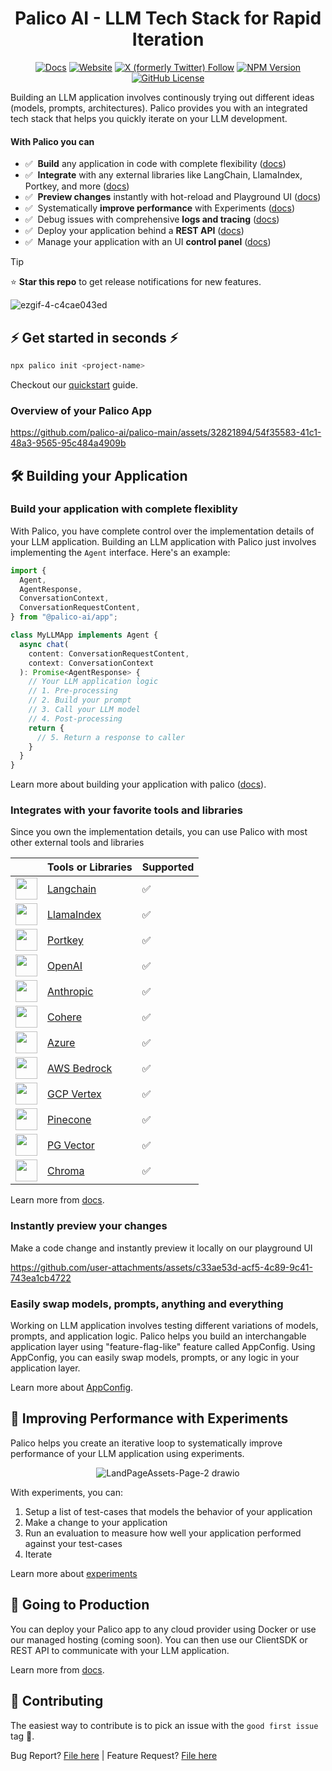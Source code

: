 <div align="center">

# Palico AI - LLM Tech Stack for Rapid Iteration
[![Docs](https://img.shields.io/badge/docs-palico?style=flat&label=palico)](https://docs.palico.ai/)
[![Website](https://img.shields.io/badge/website-palico?style=flat&label=palico)](https://www.palico.ai/)
[![X (formerly Twitter) Follow](https://img.shields.io/twitter/follow/PalicoAI)](https://x.com/PalicoAI)
[![NPM Version](https://img.shields.io/npm/v/@palico-ai/app)](https://www.npmjs.com/package/@palico-ai/app)
[![GitHub License](https://img.shields.io/github/license/palico-ai/palico-ai)](https://github.com/palico-ai/palico-ai/blob/main/LICENSE)
<br>
</div

Building an LLM application involves continously trying out different ideas (models, prompts, architectures). Palico provides you with an integrated tech stack that helps you quickly iterate on your LLM development.

#### With Palico you can

- ✅&nbsp; **Build** any application in code with complete flexibility ([docs](https://docs.palico.ai/guides/build))
- ✅&nbsp; **Integrate** with any external libraries like LangChain, LlamaIndex, Portkey, and more ([docs](https://docs.palico.ai/integrations/langchain)) <br>
- ✅&nbsp; **Preview changes** instantly with hot-reload and Playground UI ([docs](https://docs.palico.ai/guides/preview_changes)) <br>
- ✅&nbsp; Systematically **improve performance** with Experiments ([docs](https://docs.palico.ai/guides/experiments)) <br>
- ✅&nbsp; Debug issues with comprehensive **logs and tracing** ([docs](https://docs.palico.ai/guides/telemetry)) <br>
- ✅&nbsp; Deploy your application behind a **REST API** ([docs](https://docs.palico.ai/guides/client_sdk)) <br>
- ✅&nbsp; Manage your application with an UI **control panel** ([docs](https://docs.palico.ai/components#palico-studio)) <br>


> [!TIP]
>  ⭐️ **Star this repo** to get release notifications for new features.
>
> ![ezgif-4-c4cae043ed](https://github.com/user-attachments/assets/1e9cecd1-d459-4f47-96e4-ffd34a9aed15)


## ⚡ Get started in seconds ⚡
```bash
npx palico init <project-name>
```

Checkout our [quickstart](https://docs.palico.ai/) guide.

### Overview of your Palico App

https://github.com/palico-ai/palico-main/assets/32821894/54f35583-41c1-48a3-9565-95c484a4909b

## 🛠️ Building your Application

### Build your application with complete flexiblity
With Palico, you have complete control over the implementation details of your LLM application. Building an LLM application with Palico just involves implementing the `Agent` interface. Here's an example:
```typescript
import {
  Agent,
  AgentResponse,
  ConversationContext,
  ConversationRequestContent,
} from "@palico-ai/app";

class MyLLMApp implements Agent {
  async chat(
    content: ConversationRequestContent,
    context: ConversationContext
  ): Promise<AgentResponse> {
    // Your LLM application logic
    // 1. Pre-processing
    // 2. Build your prompt
    // 3. Call your LLM model
    // 4. Post-processing
    return {
      // 5. Return a response to caller
    }
  }
}
```
Learn more about building your application with palico ([docs](https://docs.palico.ai/guides/build)).

### Integrates with your favorite tools and libraries

Since you own the implementation details, you can use Palico with most other external tools and libraries

|                                                                  | Tools or Libraries                                                            | Supported |
| ---------------------------------------------------------------- | ----------------------------------------------------------------------------- | --------- |
| <img src="apps/website/public/logos/langchain.png" width=35 />   | [Langchain](https://docs.palico.ai/integrations/langchain)                    | ✅         |
| <img src="apps/website/public/logos/llamaindex.png" width=35 />  | [LlamaIndex](https://docs.palico.ai/integrations/llamaindex)                  | ✅         |
| <img src="apps/website/public/logos/portkey.png" width=35 />     | [Portkey](https://docs.palico.ai/integrations/llm_providers#portkey)          | ✅         |
| <img src="apps/website/public/logos/openai.svg" width=35 />      | [OpenAI](https://docs.palico.ai/integrations/llm_providers#open-ai)           | ✅         |
| <img src="apps/website/public/logos/anthropic.png" width=35 />   | [Anthropic](https://docs.palico.ai/integrations/llm_providers#anthropic)      | ✅         |
| <img src="apps/website/public/logos/cohere.png" width=35 />      | [Cohere](https://docs.palico.ai/integrations/llm_providers)                   | ✅         |
| <img src="apps/website/public/logos/azure.png" width=35 />       | [Azure](https://docs.palico.ai/integrations/llm_providers)                    | ✅         |
| <img src="apps/website/public/logos/bedrock.png" width=35 />     | [AWS Bedrock](https://docs.palico.ai/integrations/llm_providers#aws-bedrock)  | ✅         |
| <img src="apps/website/public/logos/google_cloud.png" width=35 />| [GCP Vertex](https://docs.palico.ai/integrations/llm_providers#gcp-vertex-ai) | ✅         |
| <img src="apps/website/public/logos/pinecone.png" width=35 />    | [Pinecone](https://docs.palico.ai/integrations/vector_db)                     | ✅         |
| <img src="apps/website/public/logos/postgres.png" width=35 />    | [PG Vector](https://docs.palico.ai/integrations/vector_db)                    | ✅         |
| <img src="apps/website/public/logos/chroma.png" width=35 />      | [Chroma](https://docs.palico.ai/integrations/vector_db)                       | ✅         |

Learn more from [docs](https://docs.palico.ai/guides/build).


### Instantly preview your changes
Make a code change and instantly preview it locally on our playground UI

https://github.com/user-attachments/assets/c33ae53d-acf5-4c89-9c41-743ea1cb4722


### Easily swap models, prompts, anything and everything
Working on LLM application involves testing different variations of models, prompts, and application logic. Palico helps you build an interchangable application layer using "feature-flag-like" feature called AppConfig. Using AppConfig, you can easily swap models, prompts, or any logic in your application layer.

Learn more about [AppConfig](https://docs.palico.ai/guides/feature_flag).

##  🔄 Improving Performance with Experiments
Palico helps you create an iterative loop to systematically improve performance of your LLM application using experiments.

<div align="center">
  
![LandPageAssets-Page-2 drawio](https://github.com/user-attachments/assets/43e26dd9-8b33-4675-8dec-a0d14df8c4cc)

</div>

With experiments, you can:
1. Setup a list of test-cases that models the behavior of your application
2. Make a change to your application
3. Run an evaluation to measure how well your application performed against your test-cases
4. Iterate

Learn more about [experiments](https://docs.palico.ai/guides/experiments)

## 🚀 Going to Production

You can deploy your Palico app to any cloud provider using Docker or use our managed hosting (coming soon). You can then use our ClientSDK or REST API to communicate with your LLM application.

Learn more from [docs](https://docs.palico.ai/guides/client_sdk).

## 🤝 Contributing

The easiest way to contribute is to pick an issue with the `good first issue` tag 💪. 

Bug Report? [File here](https://github.com/palico-ai/palico-ai/issues) | Feature Request? [File here](https://github.com/palico-ai/palico-ai/issues)
